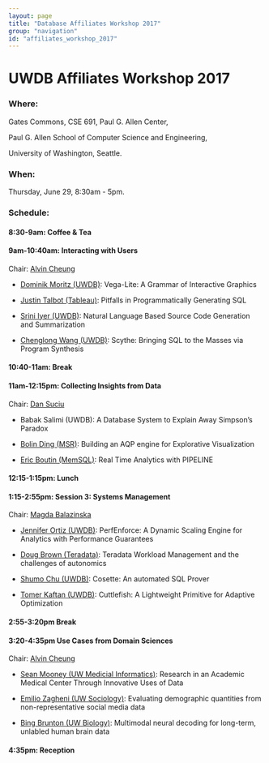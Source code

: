```yaml
---
layout: page
title: "Database Affiliates Workshop 2017"
group: "navigation"
id: "affiliates_workshop_2017"
---
```


# UWDB Affiliates Workshop 2017

### **Where**: 

Gates Commons, CSE 691, Paul G. Allen Center,

Paul G. Allen School of Computer Science and Engineering,

University of Washington, Seattle.

### **When**: 

Thursday, June 29, 8:30am - 5pm.

### **Schedule**:

#### 8:30-9am: Coffee & Tea

#### 9am-10:40am: Interacting with Users
Chair: [Alvin Cheung](http://homes.cs.washington.edu/~akcheung/)

- [Dominik Moritz (UWDB)](https://homes.cs.washington.edu/~domoritz): 
Vega-Lite: A Grammar of Interactive Graphics

- [Justin Talbot (Tableau)](https://research.tableau.com/user/justin-talbot): 
Pitfalls in Programmatically Generating SQL

- [Srini Iyer (UWDB)](http://sriniiyer.github.io/): 
Natural Language Based Source Code Generation and Summarization

- [Chenglong Wang (UWDB)](http://chenglongwang.org/): 
Scythe: Bringing SQL to the Masses via Program Synthesis


#### 10:40-11am: Break

#### 11am-12:15pm: Collecting Insights from Data
Chair: [Dan Suciu](https://homes.cs.washington.edu/~suciu/)

- Babak Salimi (UWDB):
A Database System to Explain Away Simpson’s Paradox

- [Bolin Ding (MSR)](https://www.microsoft.com/en-us/research/people/bolind/):
Building an AQP engine for Explorative Visualization

- [Eric Boutin (MemSQL)](https://www.linkedin.com/in/eric-boutin-3ab0b01):
Real Time Analytics with PIPELINE

#### 12:15-1:15pm: Lunch

#### 1:15-2:55pm: Session 3: Systems Management
Chair: [Magda Balazinska](http://www.cs.washington.edu/people/faculty/magda)

- [Jennifer Ortiz (UWDB)](https://homes.cs.washington.edu/~jortiz16/):
PerfEnforce: A Dynamic Scaling Engine for Analytics with Performance Guarantees

- [Doug Brown (Teradata)](https://www.linkedin.com/in/douglas-brown-23a78148):
Teradata Workload Management and the challenges of autonomics

- [Shumo Chu (UWDB)](http://shumochu.com): 
Cosette: An automated SQL Prover

- [Tomer Kaftan (UWDB)](https://www.linkedin.com/in/tomerkaftan):
Cuttlefish: A Lightweight Primitive for Adaptive Optimization


#### 2:55-3:20pm Break

#### 3:20-4:35pm Use Cases from Domain Sciences
Chair: [Alvin Cheung](http://homes.cs.washington.edu/~akcheung/)

- [Sean Mooney (UW Medicial Informatics)](http://faculty.washington.edu/sdmooney/):
Research in an Academic Medical Center Through Innovative Uses of Data

- [Emilio Zagheni (UW Sociology)](http://www.zagheni.net/index.html):
Evaluating demographic quantities from non-representative social media data

- [Bing Brunton (UW Biology)](https://www.bingbrunton.com/):
Multimodal neural decoding for long-term, unlabled human brain data

#### 4:35pm: Reception

